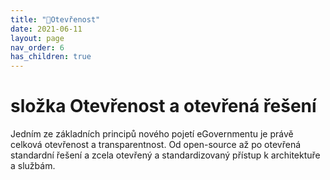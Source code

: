 ```yaml
---
title: "📁Otevřenost"
date: 2021-06-11
layout: page
nav_order: 6
has_children: true
---
```


# složka Otevřenost a otevřená řešení

Jedním ze základních principů nového pojetí eGovernmentu je právě celková otevřenost a transparentnost. Od open-source až po otevřená standardní řešení a zcela otevřený a standardizovaný přístup k architektuře a službám.

